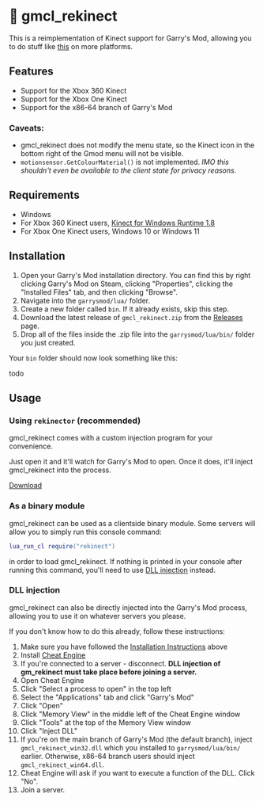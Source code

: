 # 🦵 gmcl_rekinect

This is a reimplementation of Kinect support for Garry's Mod, allowing you to do stuff like [this](https://youtu.be/PFkju1-0lZI) on more platforms.

## Features

* Support for the Xbox 360 Kinect
* Support for the Xbox One Kinect
* Support for the x86-64 branch of Garry's Mod

### Caveats:

* gmcl_rekinect does not modify the menu state, so the Kinect icon in the bottom right of the Gmod menu will not be visible.
* `motionsensor.GetColourMaterial()` is not implemented. _IMO this shouldn't even be available to the client state for privacy reasons._

## Requirements

* Windows
* For Xbox 360 Kinect users, [Kinect for Windows Runtime 1.8](https://www.microsoft.com/en-us/download/details.aspx?id=40277)
* For Xbox One Kinect users, Windows 10 or Windows 11

## Installation

1. Open your Garry's Mod installation directory. You can find this by right clicking Garry's Mod on Steam, clicking "Properties", clicking the "Installed Files" tab, and then clicking "Browse".
2. Navigate into the `garrysmod/lua/` folder.
3. Create a new folder called `bin`. If it already exists, skip this step.
4. Download the latest release of `gmcl_rekinect.zip` from the [Releases](https://github.com/WilliamVenner/gmcl_rekinect/releases) page.
5. Drop all of the files inside the .zip file into the `garrysmod/lua/bin/` folder you just created.

Your `bin` folder should now look something like this:

todo

## Usage

### Using `rekinector` (recommended)

gmcl_rekinect comes with a custom injection program for your convenience.

Just open it and it'll watch for Garry's Mod to open. Once it does, it'll inject gmcl_rekinect into the process.

[Download](https://github.com/WilliamVenner/gmcl_rekinect/releases)

### As a binary module

gmcl_rekinect can be used as a clientside binary module. Some servers will allow you to simply run this console command:

```lua
lua_run_cl require("rekinect")
```

in order to load gmcl_rekinect. If nothing is printed in your console after running this command, you'll need to use [DLL injection](#dll-injection) instead.

### DLL injection

gmcl_rekinect can also be directly injected into the Garry's Mod process, allowing you to use it on whatever servers you please.

If you don't know how to do this already, follow these instructions:

1. Make sure you have followed the [Installation Instructions](#installation) above
2. Install [Cheat Engine](https://www.cheatengine.org/downloads.php)
3. If you're connected to a server - disconnect. **DLL injection of gm_rekinect must take place before joining a server.**
4. Open Cheat Engine
5. Click "Select a process to open" in the top left
6. Select the "Applications" tab and click "Garry's Mod"
7. Click "Open"
8. Click "Memory View" in the middle left of the Cheat Engine window
9. Click "Tools" at the top of the Memory View window
10. Click "Inject DLL"
11. If you're on the main branch of Garry's Mod (the default branch), inject `gmcl_rekinect_win32.dll` which you installed to `garrysmod/lua/bin/` earlier. Otherwise, x86-64 branch users should inject `gmcl_rekinect_win64.dll`.
12. Cheat Engine will ask if you want to execute a function of the DLL. Click "No".
13. Join a server.
